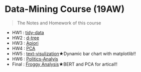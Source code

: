 # Data-Mining Course (19AW)
> The Notes and Homework of this course
* HW1 : [tidy-data](https://github.com/h30306/Learning-Notes/blob/master/data-mining/tidy-data/Tidy-data.ipynb)
* HW2 : [d-tree](https://github.com/h30306/Learning-Notes/blob/master/data-mining/decision-tree/d-tree%20NBA.ipynb)
* HW3 : [Apiori](https://github.com/h30306/Learning-Notes/blob/master/data-mining/Apiori/Apiori.ipynb)
* HW4 : [PCA](https://github.com/h30306/Learning-Notes/blob/master/data-mining/PCA/PCA.ipynb)
* HW5 : [text-visulization](https://github.com/h30306/Learning-Notes/blob/master/data-mining/text-visulization/text-visualization.ipynb)★Dynamic bar chart with matplotlib!!
* HW6 : [Politics-Analyis](https://github.com/h30306/Learning-Notes/blob/master/data-mining/Politics%20Analysis/Politics%20Analasis.ipynb)
* Final : [Froggy Analysis](https://github.com/h30306/Learning-Notes/blob/master/data-mining/Politics%20Analysis/Politics%20Analasis.ipynb)★BERT and PCA for artical!!
